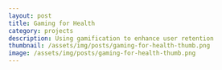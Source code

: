 ```yaml
---
layout: post
title: Gaming for Health
category: projects
description: Using gamification to enhance user retention
thumbnail: /assets/img/posts/gaming-for-health-thumb.png
image: /assets/img/posts/gaming-for-health-thumb.png
---
```

